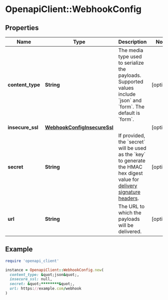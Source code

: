 # OpenapiClient::WebhookConfig

## Properties

| Name | Type | Description | Notes |
| ---- | ---- | ----------- | ----- |
| **content_type** | **String** | The media type used to serialize the payloads. Supported values include &#x60;json&#x60; and &#x60;form&#x60;. The default is &#x60;form&#x60;. | [optional] |
| **insecure_ssl** | [**WebhookConfigInsecureSsl**](WebhookConfigInsecureSsl.md) |  | [optional] |
| **secret** | **String** | If provided, the &#x60;secret&#x60; will be used as the &#x60;key&#x60; to generate the HMAC hex digest value for [delivery signature headers](https://docs.github.com/webhooks/event-payloads/#delivery-headers). | [optional] |
| **url** | **String** | The URL to which the payloads will be delivered. | [optional] |

## Example

```ruby
require 'openapi_client'

instance = OpenapiClient::WebhookConfig.new(
  content_type: &quot;json&quot;,
  insecure_ssl: null,
  secret: &quot;********&quot;,
  url: https://example.com/webhook
)
```

